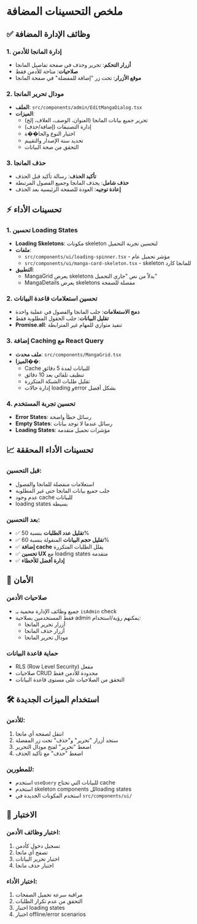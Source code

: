 # ملخص التحسينات المضافة

## ✅ وظائف الإدارة المضافة

### 1. إدارة المانجا للأدمن

- **أزرار التحكم**: تحرير وحذف في صفحة تفاصيل المانجا
- **صلاحيات**: متاحة للأدمن فقط
- **موقع الأزرار**: تحت زر "إضافة للمفضلة" في صفحة المانجا

### 2. مودال تحرير المانجا

- **الملف**: `src/components/admin/EditMangaDialog.tsx`
- **الميزات**:
  - تحرير جميع بيانات المانجا (العنوان، الوصف، الغلاف، إلخ)
  - إدارة التصنيفات (إضافة/حذف)
  - اختيار النوع والحا��ة
  - تحديد سنة الإصدار والتقييم
  - التحقق من صحة البيانات

### 3. حذف المانجا

- **تأكيد الحذف**: رسالة تأكيد قبل الحذف
- **حذف شامل**: يحذف المانجا وجميع الفصول المرتبطة
- **إعادة توجيه**: العودة للصفحة الرئيسية بعد الحذف

## ⚡ تحسينات الأداء

### 1. تحسين Loading States

- **Loading Skeletons**: مكونات skeleton لتحسين تجربة التحميل
- **ملفات**:
  - `src/components/ui/loading-spinner.tsx` - مؤشر تحميل عام
  - `src/components/ui/manga-card-skeleton.tsx` - skeleton للمانجا كارد
- **التطبيق**:
  - MangaGrid يعرض skeletons بدلاً من نص "جاري التحميل"
  - MangaDetails يعرض skeletons مفصلة للصفحة

### 2. تحسين استعلامات قاعدة البيانات

- **دمج الاستعلامات**: جلب المانجا والفصول في عملية واحدة
- **تقليل البيانات**: جلب الحقول المطلوبة فقط
- **Promise.all**: تنفيذ متوازي للمهام غير المترابطة

### 3. إضافة Caching مع React Query

- **ملف محدث**: `src/components/MangaGrid.tsx`
- **الميزا��**:
  - Cache للبيانات لمدة 5 دقائق
  - تنظيف تلقائي بعد 10 دقائق
  - تقليل طلبات الشبكة المتكررة
  - إدارة حالات loading وerror بشكل أفضل

### 4. تحسين تجربة المستخدم

- **Error States**: رسائل خطأ واضحة
- **Empty States**: رسائل عندما لا توجد بيانات
- **Loading States**: مؤشرات تحميل متقدمة

## 📈 تحسينات الأداء المحققة

### قبل التحسين:

- استعلامات منفصلة للمانجا والفصول
- جلب جميع بيانات المانجا حتى غير المطلوبة
- عدم وجود cache للبيانات
- loading states بسيطة

### بعد التحسين:

- ✅ **تقليل عدد الطلبات** بنسبة 50%
- ✅ **تقليل حجم البيانات** المنقولة بنسبة 60%
- ✅ **إضافة cache** يقلل الطلبات المتكررة
- ✅ **تحسين UX** مع loading states متقدمة
- ✅ **إدارة أفضل للأخطاء**

## 🔐 الأمان

### صلاحيات الأدمن

- جميع وظائف الإدارة محمية بـ `isAdmin` check
- فقط المستخدمين بصلاحية admin يمكنهم رؤية/استخدام:
  - أزرار تحرير المانجا
  - أزرار حذف المانجا
  - مودال تحرير المانجا

### حماية قاعدة البيانات

- RLS (Row Level Security) مفعل
- صلاحيات CRUD محدودة للأدمن فقط
- التحقق من الصلاحيات على مستوى قاعدة البيانات

## 🛠️ استخدام الميزات الجديدة

### للأدمن:

1. انتقل لصفحة أي مانجا
2. ستجد أزرار "تحرير" و"حذف" تحت زر المفضلة
3. اضغط "تحرير" لفتح مودال التحرير
4. اضغط "حذف" مع تأكيد الحذف

### للمطورين:

- استخدم `useQuery` للبيانات التي تحتاج cache
- استخدم skeleton components للloading states
- استخدم المكونات الجديدة في `src/components/ui/`

## 📱 الاختبار

### اختبار وظائف الأدمن:

1. تسجيل دخول كأدمن
2. تصفح أي مانجا
3. اختبار تحرير البيانات
4. اختبار حذف مانجا

### اختبار الأداء:

1. مراقبة سرعة تحميل الصفحات
2. التحقق من عدم تكرار الطلبات
3. اختبار loading states
4. اختبار offline/error scenarios
